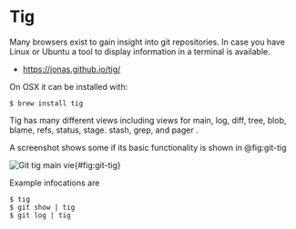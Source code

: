 # Tig

Many browsers exist to gain insight into git repositories. In case you have
Linux or Ubuntu a tool to display information in a terminal is available.

* https://jonas.github.io/tig/

On OSX it can be installed with:

    $ brew install tig

Tig has many different views including views for main, log, diff, tree, blob,
blame, refs, status, stage. stash, grep, and
pager .


A screenshot shows some if its basic functionality is shown in @fig:git-tig


![Git tig main vie](images/tig.png){#fig:git-tig}


 Example infocations are

    $ tig
    $ git show | tig
    $ git log | tig
